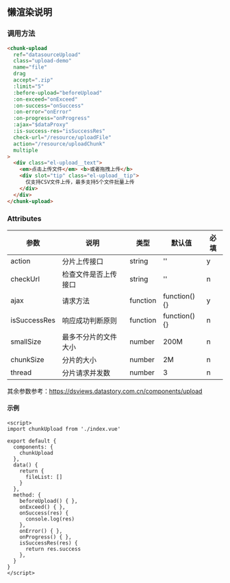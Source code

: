 ## 懒渲染说明

### 调用方法

```html
<chunk-upload
  ref="datasourceUpload"
  class="upload-demo"
  name="file"
  drag
  accept=".zip"
  :limit="5"
  :before-upload="beforeUpload"
  :on-exceed="onExceed"
  :on-success="onSuccess"
  :on-error="onError"
  :on-progress="onProgress"
  :ajax="$dataProxy"
  :is-success-res="isSuccessRes"
  check-url="/resource/uploadFile"
  action="/resource/uploadChunk"
  multiple
>
  <div class="el-upload__text">
    <em>点击上传文件</em> <b>或者拖拽上传</b>
    <div slot="tip" class="el-upload__tip">
      仅支持CSV文件上传，最多支持5个文件批量上传
    </div>
  </div>
</chunk-upload>
```
### Attributes

| 参数         | 说明                 | 类型     | 默认值       | 必填 |
| ------------ | -------------------- | -------- | ------------ | ---- |
| action       | 分片上传接口         | string   | ''           | y    |
| checkUrl     | 检查文件是否上传接口 | string   | ''           | n    |
| ajax         | 请求方法             | function | function(){} | y    |
| isSuccessRes | 响应成功判断原则     | function | function(){} | n    |
| smallSize    | 最多不分片的文件大小 | number   | 200M         | n    |
| chunkSize    | 分片的大小           | number   | 2M           | n    |
| thread       | 分片请求并发数       | number   | 3            | n    |

其余参数参考：https://dsviews.datastory.com.cn/components/upload

#### 示例

```vue
<script>
import chunkUpload from './index.vue'

export default {
  components: {
    chunkUpload
  },
  data() {
    return {
      fileList: []
    }
  },
  method: {
    beforeUpload() { },
    onExceed() { },
    onSuccess(res) {
      console.log(res)
    },
    onError() { },
    onProgress() { },
    isSuccessRes(res) {
      return res.success
    },
  }
}
</script>
```

